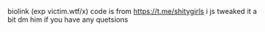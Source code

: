  biolink (exp victim.wtf/x) code is from https://t.me/shitygirls i js tweaked it a bit dm him if you have any quetsions 
